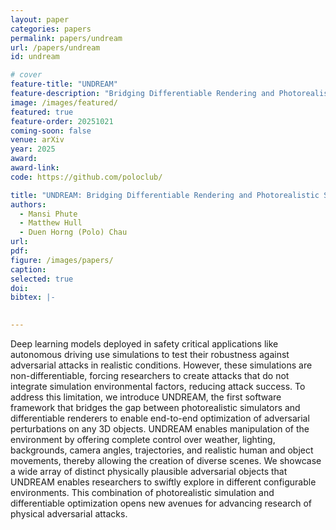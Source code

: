 ```yaml
---
layout: paper
categories: papers
permalink: papers/undream
url: /papers/undream
id: undream

# cover
feature-title: "UNDREAM"
feature-description: "Bridging Differentiable Rendering and Photorealistic Simulation for End-to-end Adversarial Attacks"
image: /images/featured/
featured: true
feature-order: 20251021
coming-soon: false
venue: arXiv
year: 2025
award: 
award-link:
code: https://github.com/poloclub/

title: "UNDREAM: Bridging Differentiable Rendering and Photorealistic Simulation for End-to-end Adversarial Attacks"
authors:
  - Mansi Phute
  - Matthew Hull
  - Duen Horng (Polo) Chau
url: 
pdf: 
figure: /images/papers/
caption: 
selected: true
doi: 
bibtex: |-
  

---
```

Deep learning models deployed in safety critical applications like autonomous driving use simulations to test their robustness against adversarial attacks in realistic conditions. 
However, these simulations are non-differentiable, forcing researchers to create attacks that do not integrate simulation environmental factors, reducing attack success. 
To address this limitation, we introduce UNDREAM, the first software framework that bridges the gap between photorealistic simulators and differentiable renderers to enable end-to-end optimization of adversarial perturbations on any 3D objects.
UNDREAM enables manipulation of the environment by offering complete control over weather, lighting, backgrounds, camera angles, trajectories, and realistic human and object movements, thereby allowing the creation of diverse scenes.
We showcase a wide array of distinct physically plausible adversarial objects that UNDREAM enables researchers to swiftly explore in different configurable environments. 
This combination of photorealistic simulation and differentiable optimization opens new avenues for advancing research of physical adversarial attacks.